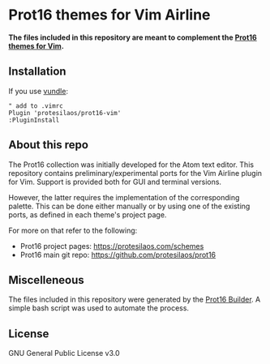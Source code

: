 # Prot16 themes for Vim Airline

**The files included in this repository are meant to complement the [Prot16 themes for Vim](https://github.com/protesilaos/prot16-vim).**

## Installation

If you use [vundle](https://github.com/VundleVim/Vundle.vim):

```
" add to .vimrc
Plugin 'protesilaos/prot16-vim'
:PluginInstall
```

## About this repo

The Prot16 collection was initially developed for the Atom text editor. This repository contains preliminary/experimental ports for the Vim Airline plugin for Vim. Support is provided both for GUI and terminal versions. 

However, the latter requires the implementation of the corresponding palette. This can be done either manually or by using one of the existing ports, as defined in each theme's project page.

For more on that refer to the following:

- Prot16 project pages: https://protesilaos.com/schemes
- Prot16 main git repo: https://github.com/protesilaos/prot16

## Miscelleneous

The files included in this repository were generated by the [Prot16 Builder](https://github.com/protesilaos/prot16-builder). A simple bash script was used to automate the process.

## License

GNU General Public License v3.0

